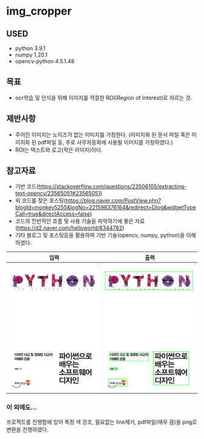# img_cropper

## USED

* python 3.9.1
* numpy 1.20.1
* opencv-python 4.5.1.48



## 목표

* ocr학습 및 인식을 위해 이미지를 적절한 ROI(Region of Interest)로 자르는 것.



## 제반사항

* 주어진 이미지는 노이즈가 없는 이미지를 가정한다. (이미지화 된 문서 파일 혹은 이미지화 된 pdf파일 등, 주로 사무자동화에 사용될 이미지를 가정하였다.)
* ROI는 텍스트와 로고(작은 이미지)이다.



## 참고자료

* 기반 코드(https://stackoverflow.com/questions/23506105/extracting-text-opencv/23565051#23565051)
* 위 코드를 찾은 포스팅(https://blog.naver.com/PostView.nhn?blogId=monkey5255&logNo=221598376164&redirect=Dlog&widgetTypeCall=true&directAccess=false)
* 코드의 전반적인 흐름 및 사용 기술을 파악하기에 좋은 자료(https://d2.naver.com/helloworld/8344782)
* 기타 블로그 및 포스팅등을 활용하여 기반 기술(opencv, numpy, python)을 이해하였다.



|                             입력                             |                             출력                             |
| :----------------------------------------------------------: | :----------------------------------------------------------: |
| <img src=".\image\test.png" alt="test" style="zoom: 50%;" /> | <img src=".\image\result.png" alt="result" style="zoom: 50%;" /> |



### 이 외에도...

프로젝트를 진행함에 있어 특정 색 강조, 필요없는 line제거, pdf파일(매우 큼)을 png로 변환을 진행하였다.